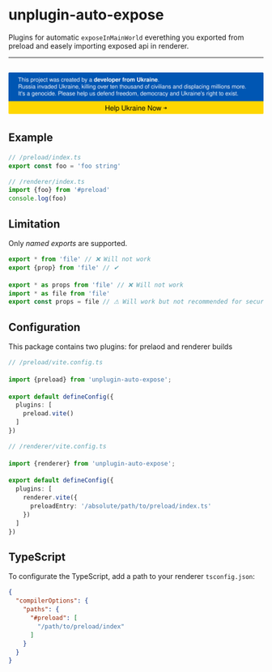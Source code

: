 # unplugin-auto-expose

Plugins for automatic `exposeInMainWorld` everething you exported from preload and easely importing exposed api in renderer.

---
[![Stand With Ukraine](https://raw.githubusercontent.com/vshymanskyy/StandWithUkraine/main/banner-direct-single.svg)](https://stand-with-ukraine.pp.ua)
---


## Example
```ts
// /preload/index.ts
export const foo = 'foo string'
```
```ts
// /renderer/index.ts
import {foo} from '#preload'
console.log(foo)
```

## Limitation
Only _named exports_ are supported.
```ts
export * from 'file' // ❌ Will not work
export {prop} from 'file' // ✔

export * as props from 'file' // ❌ Will not work
import * as file from 'file' 
export const props = file // ⚠ Will work but not recommended for security reasons
```

## Configuration
This package contains two plugins: for prelaod and renderer builds
```ts
// /preload/vite.config.ts

import {preload} from 'unplugin-auto-expose';

export default defineConfig({
  plugins: [
    preload.vite()
  ]
})
```
```ts
// /renderer/vite.config.ts

import {renderer} from 'unplugin-auto-expose';

export default defineConfig({
  plugins: [
    renderer.vite({
      preloadEntry: '/absolute/path/to/preload/index.ts'
    })
  ]
})
```
## TypeScript
To configurate the TypeScript, add a path to your renderer `tsconfig.json`:
```json
{
  "compilerOptions": {
    "paths": {
      "#preload": [
        "/path/to/preload/index"
      ]
    }
  }
}

```
